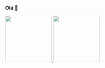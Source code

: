 ### Olá 👋

<div>
<a href="https://github.com/Gryzs">
<img height="150em" src="https://github-readme-stats.vercel.app/api/top-langs/?username=Gryzs&layout=compact&langs_count=7&theme=radical"/>
<img height="150em" src="https://github-readme-stats.vercel.app/api?username=Gryzs&show_icons=true&theme=radical&hiding_specific_stats=true&showing_icons&count_private=true"/>
</div>

 <div align="center">

  
  
</div>

